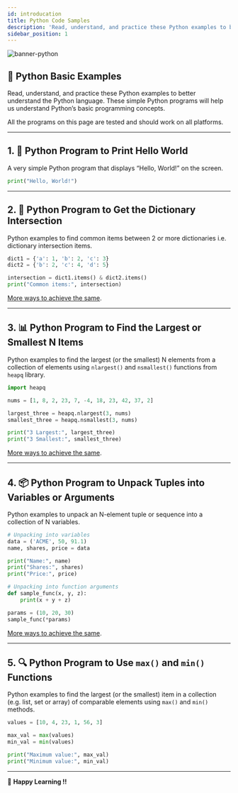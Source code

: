 ```yaml
---
id: introducation
title: Python Code Samples
description: 'Read, understand, and practice these Python examples to better understand the Python language.'
sidebar_position: 1
---
```

![banner-python](@site/static/img/kits/python/banner-python.png)

## 🐍 Python Basic Examples

Read, understand, and practice these Python examples to better understand the Python language. These simple Python programs will help us understand Python’s basic programming concepts.

All the programs on this page are tested and should work on all platforms.

---

## 1. 📢 Python Program to Print Hello World

A very simple Python program that displays “Hello, World!” on the screen.

```python
print("Hello, World!")
```

---

## 2. 🔄 Python Program to Get the Dictionary Intersection

Python examples to find common items between 2 or more dictionaries i.e. dictionary intersection items.

```python
dict1 = {'a': 1, 'b': 2, 'c': 3}
dict2 = {'b': 2, 'c': 4, 'd': 5}

intersection = dict1.items() & dict2.items()
print("Common items:", intersection)
```

[More ways to achieve the same](./python-dict-intersection.md).

---

## 3. 📊 Python Program to Find the Largest or Smallest N Items

Python examples to find the largest (or the smallest) N elements from a collection of elements using `nlargest()` and `nsmallest()` functions from `heapq` library.

```python
import heapq

nums = [1, 8, 2, 23, 7, -4, 18, 23, 42, 37, 2]

largest_three = heapq.nlargest(3, nums)
smallest_three = heapq.nsmallest(3, nums)

print("3 Largest:", largest_three)
print("3 Smallest:", smallest_three)
```

[More ways to achieve the same](./python-nlargest-nsmallest.md).

---

## 4. 📦 Python Program to Unpack Tuples into Variables or Arguments

Python examples to unpack an N-element tuple or sequence into a collection of N variables.

```python
# Unpacking into variables
data = ('ACME', 50, 91.1)
name, shares, price = data

print("Name:", name)
print("Shares:", shares)
print("Price:", price)

# Unpacking into function arguments
def sample_func(x, y, z):
    print(x + y + z)

params = (10, 20, 30)
sample_func(*params)
```

[More ways to achieve the same](./python-unpack-tuple.md).

---

## 5. 🔍 Python Program to Use `max()` and `min()` Functions

Python examples to find the largest (or the smallest) item in a collection (e.g. list, set or array) of comparable elements using `max()` and `min()` methods.

```python
values = [10, 4, 23, 1, 56, 3]

max_val = max(values)
min_val = min(values)

print("Maximum value:", max_val)
print("Minimum value:", min_val)
```

---

🧠 **Happy Learning !!**
